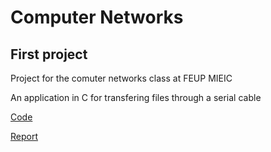 # Computer Networks
## First project

Project for the comuter networks class at FEUP MIEIC

An application in C for transfering files through a serial cable

[Code](/code)

[Report](/report/report.pdf)